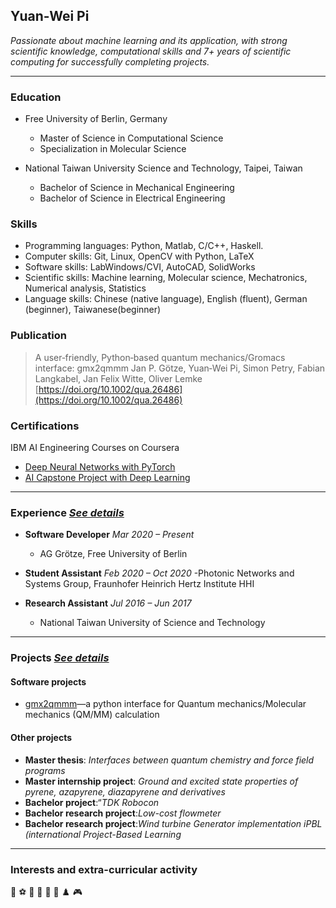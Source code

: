 ## Yuan-Wei Pi

_Passionate about machine learning and its application, with strong scientific knowledge, computational skills and 7+ years of scientific computing for successfully completing projects._

---
<!--You can use the [editor on GitHub](https://github.com/yuap94/yuap94/edit/gh-pages/index.md) to maintain and preview the content for your website in Markdown files.-->

<!--Whenever you commit to this repository, GitHub Pages will run [Jekyll](https://jekyllrb.com/) to rebuild the pages in your site, from the content in your Markdown files.-->

### Education

- Free University of Berlin, Germany
  - Master of Science in Computational Science 
  - Specialization in Molecular Science

- National Taiwan University Science and Technology, Taipei, Taiwan
  - Bachelor of Science in Mechanical Engineering 
  - Bachelor of Science in Electrical Engineering



### Skills
+ Programming languages: Python, Matlab, C/C++, Haskell.
+ Computer skills: Git, Linux, OpenCV with Python, LaTeX
+ Software skills: LabWindows/CVI, AutoCAD, SolidWorks
+ Scientific skills: Machine learning, Molecular science, Mechatronics, Numerical analysis, Statistics
+ Language skills: Chinese (native language), English (fluent), German (beginner), Taiwanese(beginner)

### Publication

> A user‐friendly, Python‐based quantum mechanics/Gromacs interface: gmx2qmmm
> Jan P. Götze, Yuan‐Wei Pi, Simon Petry, Fabian Langkabel,  Jan Felix Witte, Oliver Lemke
> [https://doi.org/10.1002/qua.26486](https://doi.org/10.1002/qua.26486)

### Certifications
IBM AI Engineering Courses on Coursera
- [Deep Neural Networks with PyTorch](https://www.coursera.org/account/accomplishments/certificate/66HWK2LF8EC7)
- [AI Capstone Project with Deep Learning](https://www.coursera.org/account/accomplishments/certificate/SMEEPHMJGTUS)

---
### Experience [_See details_](experience.md)

- **Software Developer**  _Mar 2020 – Present_
  - AG Grötze, Free University of Berlin

- **Student Assistant** _Feb 2020 – Oct 2020_
  -Photonic Networks and Systems Group, Fraunhofer Heinrich Hertz Institute HHI
  
- **Research Assistant** _Jul 2016 – Jun 2017_
  - National Taiwan University of Science and Technology
  
---

### Projects [_See details_](projects.md)
#### Software projects

- [gmx2qmmm](https://github.com/gmx2qmmm/gmx2qmmm_portable)—a python interface for Quantum mechanics/Molecular mechanics (QM/MM) calculation

#### Other projects
- **Master thesis**: _Interfaces between quantum chemistry and force field programs_
- **Master internship project**: _Ground and excited state properties of pyrene, azapyrene, diazapyrene and derivatives_
- **Bachelor project**:“_TDK Robocon_
- **Bachelor research project**:_Low-cost flowmeter_
- **Bachelor research project**:_Wind turbine Generator implementation iPBL (international Project-Based Learning_

---

### Interests and extra-curricular activity
🏀 ⚽ 🚴 🎹 🎻 📖 ♟️ 🎮 

<!--For more details see [GitHub Flavored Markdown](https://guides.github.com/features/mastering-markdown/).-->

<!--### Jekyll Themes-->

<!--Your Pages site will use the layout and styles from the Jekyll theme you have selected in your [repository settings](https://github.com/yuap94/yuap94/settings). The name of this theme is saved in the Jekyll `_config.yml` configuration file.-->

<!--### Support or Contact-->

<!--Having trouble with Pages? Check out our [documentation](https://docs.github.com/categories/github-pages-basics/) or [contact support](https://support.github.com/contact) and we’ll help you sort it out.-->
